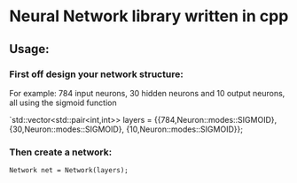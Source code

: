 # Neural Network library written in cpp

## Usage:

### First off design your network structure:

For example: 784 input neurons, 30 hidden neurons and 10 output neurons, all using the sigmoid function

`std::vector<std::pair<int,int>> layers = {{784,Neuron::modes::SIGMOID},{30,Neuron::modes::SIGMOID}, {10,Neuron::modes::SIGMOID}};

### Then create a network:

`Network net = Network(layers);`
